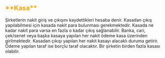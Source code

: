<h2>
<span style="color: orange;">
 **Kasa**
</span>
</h2>
Şirketlerin nakit giriş ve çıkışını kaydettikleri hesaba denir. 
Kasadan çıkış yapılabilmesi için kasada nakit para bulunması gerekmektedir. 
Kasada ne kadar nakit para varsa en fazla o kadar çıkış sağlanabilir.
Banka, cari, çek/senet veya başka kasaya yapılan her nakit ödeme kasa üzerinden girilmektedir. 
Kasadan çıkışı yapılan her nakit kasayı alacaklı duruma getirir. 
Ödeme yapılan taraf ise borçlu taraf olacaktır. Bir şirketin birden fazla kasası olabilir.